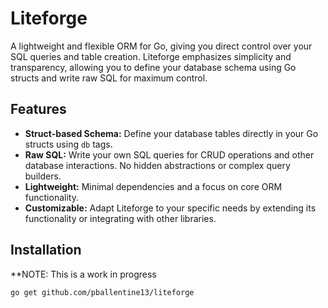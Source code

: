 # Liteforge

A lightweight and flexible ORM for Go, giving you direct control over your SQL queries and table creation.  Liteforge emphasizes simplicity and transparency, allowing you to define your database schema using Go structs and write raw SQL for maximum control.

## Features

*   **Struct-based Schema:** Define your database tables directly in your Go structs using `db` tags.
*   **Raw SQL:** Write your own SQL queries for CRUD operations and other database interactions. No hidden abstractions or complex query builders.
*   **Lightweight:** Minimal dependencies and a focus on core ORM functionality.
*   **Customizable:** Adapt Liteforge to your specific needs by extending its functionality or integrating with other libraries.

## Installation
**NOTE: This is a work in progress

```bash
go get github.com/pballentine13/liteforge
